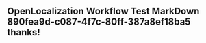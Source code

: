 <properties
ms.topic="hero-topic"
ms.test1="hero-topic"
ms.test2="test"/>

## OpenLocalization Workflow Test MarkDown 890fea9d-c087-4f7c-80ff-387a8ef18ba5 thanks!
